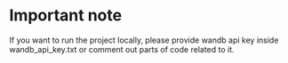 # Important note

If you want to run the project locally, please provide wandb api key inside wandb_api_key.txt or comment out parts of code related to it.
